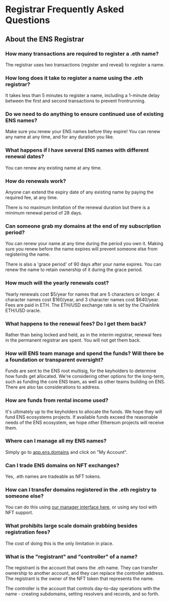 # Registrar Frequently Asked Questions

## About the ENS Registrar

### How many transactions are required to register a .eth name?

The registrar uses two transactions \(register and reveal\) to register a name.

### How long does it take to register a name using the .eth registrar?

It takes less than 5 minutes to register a name, including a 1-minute delay between the first and second transactions to prevent frontrunning.

### Do we need to do anything to ensure continued use of existing ENS names?

Make sure you renew your ENS names before they expire! You can renew any name at any time, and for any duration you like.

### What happens if I have several ENS names with different renewal dates?

You can renew any existing name at any time.

### How do renewals work?

Anyone can extend the expiry date of any existing name by paying the required fee, at any time.

There is no maximum limitation of the renewal duration but there is a minimum renewal period of 28 days.

### Can someone grab my domains at the end of my subscription period?

You can renew your name at any time during the period you own it. Making sure you renew before the name expires will prevent someone else from registering the name.

There is also a 'grace period' of 90 days after your name expires. You can renew the name to retain ownership of it during the grace period.

### How much will the yearly renewals cost?

Yearly renewals cost $5/year for names that are 5 characters or longer. 4 character names cost $160/year, and 3 character names cost $640/year. Fees are paid in ETH. The ETH/USD exchange rate is set by the Chainlink ETH/USD oracle.

### What happens to the renewal fees? Do I get them back?

Rather than being locked and held, as in the interim registrar, renewal fees in the permanent registrar are spent. You will not get them back.

### How will ENS team manage and spend the funds? Will there be a foundation or transparent oversight?

Funds are sent to the ENS root multisig, for the keyholders to determine how funds get allocated. We're considering other options for the long-term, such as funding the core ENS team, as well as other teams building on ENS. There are also tax considerations to address.

### How are funds from rental income used?

It's ultimately up to the keyholders to allocate the funds. We hope they will fund ENS ecosystems projects. If available funds exceed the reasonable needs of the ENS ecosystem, we hope other Ethereum projects will receive them.

### Where can I manage all my ENS names?

Simply go to [app.ens.domains](https://app.ens.domains/) and click on "My Account".

### Can I trade ENS domains on NFT exchanges?

Yes, .eth names are tradeable as NFT tokens.

### How can I transfer domains registered in the .eth registry to someone else?

You can do this using [our manager interface here](https://app.ens.domains/), or using any tool with NFT support.

### What prohibits large scale domain grabbing besides registration fees?

The cost of doing this is the only limitation in place.

### What is the "registrant" and "controller" of a name?

The registrant is the account that owns the .eth name. They can transfer ownership to another account, and they can replace the controller address. The registrant is the owner of the NFT token that represents the name.

The controller is the account that controls day-to-day operations with the name - creating subdomains, setting resolvers and records, and so forth.

